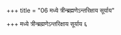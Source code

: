 +++
title = "06 मध्ये त्रीन्ब्रह्मणेऽन्तरिक्षाय सूर्याय"

+++
मध्ये त्रीन्ब्रह्मणेऽन्तरिक्षाय सूर्याय ६